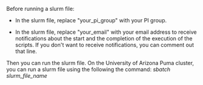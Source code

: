 Before running a slurm file:

- In the slurm file, replace "your_pi_group" with your PI group. 

- In the slurm file, replace "your_email" with your email address to receive notifications about the start and the completion of the execution of the scripts. If you don't want to receive notifications, you can comment out that line. 

Then you can run the slurm file. On the University of Arizona Puma cluster, you can run a slurm file using the following the command: *sbatch slurm_file_name*
